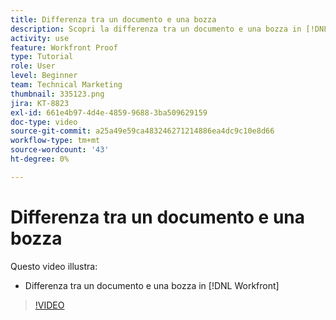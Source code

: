 ```yaml
---
title: Differenza tra un documento e una bozza
description: Scopri la differenza tra un documento e una bozza in [!DNL  Workfront].
activity: use
feature: Workfront Proof
type: Tutorial
role: User
level: Beginner
team: Technical Marketing
thumbnail: 335123.png
jira: KT-8823
exl-id: 661e4b97-4d4e-4859-9688-3ba509629159
doc-type: video
source-git-commit: a25a49e59ca483246271214886ea4dc9c10e8d66
workflow-type: tm+mt
source-wordcount: '43'
ht-degree: 0%

---
```


# Differenza tra un documento e una bozza

Questo video illustra:

* Differenza tra un documento e una bozza in [!DNL Workfront]

>[!VIDEO](https://video.tv.adobe.com/v/335123/?quality=12&learn=on)
